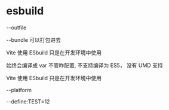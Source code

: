# esbuild

--outfile

--bundle 可以打包进去

<span class="color1" >Vite 使用 ESbuild 只是在开发环境中使用</span>

始终会编译成 var 不管咋配置, 不支持编译为 ES5， 没有 UMD 支持

Vite 使用 ESbuild 只是在开发环境中使用

--platform

--define:TEST=12

